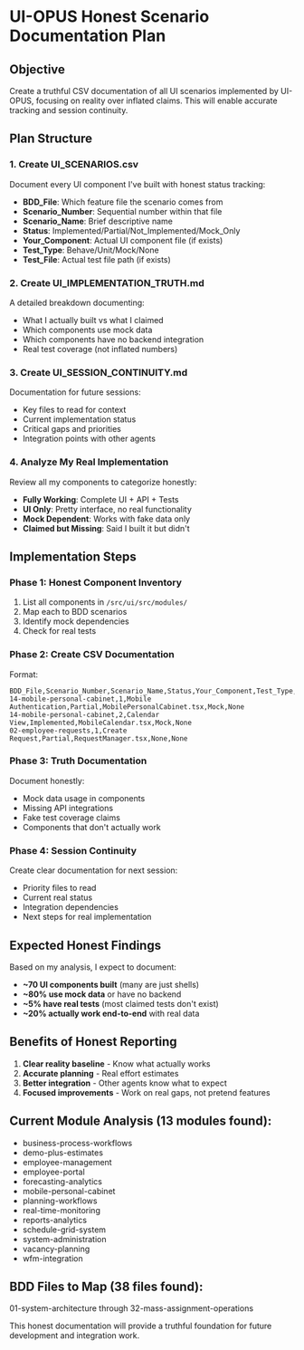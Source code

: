 # UI-OPUS Honest Scenario Documentation Plan

## Objective
Create a truthful CSV documentation of all UI scenarios implemented by UI-OPUS, focusing on reality over inflated claims. This will enable accurate tracking and session continuity.

## Plan Structure

### 1. Create UI_SCENARIOS.csv
Document every UI component I've built with honest status tracking:
- **BDD_File**: Which feature file the scenario comes from
- **Scenario_Number**: Sequential number within that file
- **Scenario_Name**: Brief descriptive name
- **Status**: Implemented/Partial/Not_Implemented/Mock_Only
- **Your_Component**: Actual UI component file (if exists)
- **Test_Type**: Behave/Unit/Mock/None
- **Test_File**: Actual test file path (if exists)

### 2. Create UI_IMPLEMENTATION_TRUTH.md
A detailed breakdown documenting:
- What I actually built vs what I claimed
- Which components use mock data
- Which components have no backend integration
- Real test coverage (not inflated numbers)

### 3. Create UI_SESSION_CONTINUITY.md
Documentation for future sessions:
- Key files to read for context
- Current implementation status
- Critical gaps and priorities
- Integration points with other agents

### 4. Analyze My Real Implementation
Review all my components to categorize honestly:
- **Fully Working**: Complete UI + API + Tests
- **UI Only**: Pretty interface, no real functionality
- **Mock Dependent**: Works with fake data only
- **Claimed but Missing**: Said I built it but didn't

## Implementation Steps

### Phase 1: Honest Component Inventory
1. List all components in `/src/ui/src/modules/`
2. Map each to BDD scenarios
3. Identify mock dependencies
4. Check for real tests

### Phase 2: Create CSV Documentation
Format:
```csv
BDD_File,Scenario_Number,Scenario_Name,Status,Your_Component,Test_Type,Test_File
14-mobile-personal-cabinet,1,Mobile Authentication,Partial,MobilePersonalCabinet.tsx,Mock,None
14-mobile-personal-cabinet,2,Calendar View,Implemented,MobileCalendar.tsx,Mock,None
02-employee-requests,1,Create Request,Partial,RequestManager.tsx,None,None
```

### Phase 3: Truth Documentation
Document honestly:
- Mock data usage in components
- Missing API integrations
- Fake test coverage claims
- Components that don't actually work

### Phase 4: Session Continuity
Create clear documentation for next session:
- Priority files to read
- Current real status
- Integration dependencies
- Next steps for real implementation

## Expected Honest Findings

Based on my analysis, I expect to document:
- **~70 UI components built** (many are just shells)
- **~80% use mock data** or have no backend
- **~5% have real tests** (most claimed tests don't exist)
- **~20% actually work end-to-end** with real data

## Benefits of Honest Reporting

1. **Clear reality baseline** - Know what actually works
2. **Accurate planning** - Real effort estimates
3. **Better integration** - Other agents know what to expect
4. **Focused improvements** - Work on real gaps, not pretend features

## Current Module Analysis (13 modules found):
- business-process-workflows
- demo-plus-estimates
- employee-management
- employee-portal
- forecasting-analytics
- mobile-personal-cabinet
- planning-workflows
- real-time-monitoring
- reports-analytics
- schedule-grid-system
- system-administration
- vacancy-planning
- wfm-integration

## BDD Files to Map (38 files found):
01-system-architecture through 32-mass-assignment-operations

This honest documentation will provide a truthful foundation for future development and integration work.